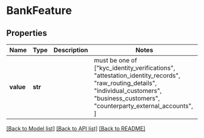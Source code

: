 # BankFeature


## Properties
Name | Type | Description | Notes
------------ | ------------- | ------------- | -------------
**value** | **str** |  |  must be one of ["kyc_identity_verifications", "attestation_identity_records", "raw_routing_details", "individual_customers", "business_customers", "counterparty_external_accounts", ]

[[Back to Model list]](../README.md#documentation-for-models) [[Back to API list]](../README.md#documentation-for-api-endpoints) [[Back to README]](../README.md)


